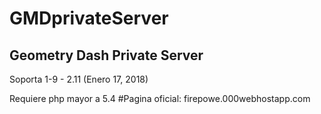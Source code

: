 # GMDprivateServer
## Geometry Dash Private Server

Soporta 1-9 - 2.11 (Enero 17, 2018)

Requiere php mayor a 5.4
#Pagina oficial: 
firepowe.000webhostapp.com
